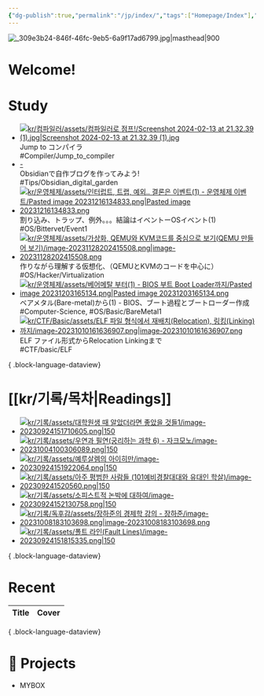 ```yaml
---
{"dg-publish":true,"permalink":"/jp/index/","tags":["Homepage/Index"],"dgShowBacklinks":"false","dgShowLocalGraph":"false","dgShowFileTree":"false","dgShowToc":"false"}
---
```



![_309e3b24-846f-46fc-9eb5-6a9f17ad6799.jpg|masthead|900](/img/user/kr/data/img/%EB%B8%94%EB%A1%9C%EA%B7%B8%EC%9D%B4%EB%AF%B8%EC%A7%80/_309e3b24-846f-46fc-9eb5-6a9f17ad6799.jpg)
#  Welcome!

# Study
<div class="study-covers">

- [![kr/컴파일러/assets/컴파일러로 점프!/Screenshot 2024-02-13 at 21.32.39 (1).jpg|Screenshot 2024-02-13 at 21.32.39 (1).jpg](/img/user/kr/%EC%BB%B4%ED%8C%8C%EC%9D%BC%EB%9F%AC/assets/%EC%BB%B4%ED%8C%8C%EC%9D%BC%EB%9F%AC%EB%A1%9C%20%EC%A0%90%ED%94%84!/Screenshot%202024-02-13%20at%2021.32.39%20(1).jpg)](</jp/コンパイラ/Jump to コンパイラ>)<div class=content-name>Jump to コンパイラ</div><div class=content-tags>#Compiler/Jump_to_compiler</div>
- [\-](</jp/知識共有/Obsidianで自作ブログを作ってみよう!>)<div class=content-name>Obsidianで自作ブログを作ってみよう!</div><div class=content-tags>#Tips/Obsidian_digital_garden</div>
- [![kr/운영체제/assets/인터럽트, 트랩, 예외.. 결론은 이벤트(1) - 운영체제 이벤트/Pasted image 20231216134833.png|Pasted image 20231216134833.png](/img/user/kr/%EC%9A%B4%EC%98%81%EC%B2%B4%EC%A0%9C/assets/%EC%9D%B8%ED%84%B0%EB%9F%BD%ED%8A%B8,%20%ED%8A%B8%EB%9E%A9,%20%EC%98%88%EC%99%B8..%20%EA%B2%B0%EB%A1%A0%EC%9D%80%20%EC%9D%B4%EB%B2%A4%ED%8A%B8(1)%20-%20%EC%9A%B4%EC%98%81%EC%B2%B4%EC%A0%9C%20%EC%9D%B4%EB%B2%A4%ED%8A%B8/Pasted%20image%2020231216134833.png)](</jp/OS/割り込み、トラップ、例外。。。結論はイベントーOSイベント(1)>)<div class=content-name>割り込み、トラップ、例外。。。結論はイベントーOSイベント(1)</div><div class=content-tags>#OS/Bittervet/Event1</div>
- [![kr/운영체제/assets/가상화, QEMU와 KVM코드를 중심으로 보기(QEMU 만들어 보기)/image-20231128202415508.png|image-20231128202415508.png](/img/user/kr/%EC%9A%B4%EC%98%81%EC%B2%B4%EC%A0%9C/assets/%EA%B0%80%EC%83%81%ED%99%94,%20QEMU%EC%99%80%20KVM%EC%BD%94%EB%93%9C%EB%A5%BC%20%EC%A4%91%EC%8B%AC%EC%9C%BC%EB%A1%9C%20%EB%B3%B4%EA%B8%B0(QEMU%20%EB%A7%8C%EB%93%A4%EC%96%B4%20%EB%B3%B4%EA%B8%B0)/image-20231128202415508.png)](</jp/OS/作りながら理解する仮想化、（QEMUとKVMのコードを中心に）>)<div class=content-name>作りながら理解する仮想化、（QEMUとKVMのコードを中心に）</div><div class=content-tags>#OS/Hacker/Virtualization</div>
- [![kr/운영체제/assets/베어메탈 부터(1) - BIOS 부트 Boot Loader까지/Pasted image 20231203165134.png|Pasted image 20231203165134.png](/img/user/kr/%EC%9A%B4%EC%98%81%EC%B2%B4%EC%A0%9C/assets/%EB%B2%A0%EC%96%B4%EB%A9%94%ED%83%88%20%EB%B6%80%ED%84%B0(1)%20-%20BIOS%20%EB%B6%80%ED%8A%B8%20Boot%20Loader%EA%B9%8C%EC%A7%80/Pasted%20image%2020231203165134.png)](</jp/OS/ベアメタル(Bare-metal)から(1) - BIOS、ブート過程とブートローダー作成>)<div class=content-name>ベアメタル(Bare-metal)から(1) - BIOS、ブート過程とブートローダー作成</div><div class=content-tags>#Computer-Science, #OS/Basic/BareMetal1</div>
- [![kr/CTF/Basic/assets/ELF 파일 형식에서 재배치(Relocation), 링킹(Linking) 까지/image-20231010161636907.png|image-20231010161636907.png](/img/user/kr/CTF/Basic/assets/ELF%20%ED%8C%8C%EC%9D%BC%20%ED%98%95%EC%8B%9D%EC%97%90%EC%84%9C%20%EC%9E%AC%EB%B0%B0%EC%B9%98(Relocation),%20%EB%A7%81%ED%82%B9(Linking)%20%EA%B9%8C%EC%A7%80/image-20231010161636907.png)](</jp/CTF/Basic/ELF ファイル形式からRelocation Linkingまで>)<div class=content-name>ELF ファイル形式からRelocation Linkingまで</div><div class=content-tags>#CTF/basic/ELF</div>

{ .block-language-dataview}
</div>


# [[kr/기록/목차\|Readings]] 
<div class="book-covers">

- [![kr/기록/assets/대학원생 때 알았더라면 좋았을 것들1/image-20230924151710605.png|150](/img/user/kr/%EA%B8%B0%EB%A1%9D/assets/%EB%8C%80%ED%95%99%EC%9B%90%EC%83%9D%20%EB%95%8C%20%EC%95%8C%EC%95%98%EB%8D%94%EB%9D%BC%EB%A9%B4%20%EC%A2%8B%EC%95%98%EC%9D%84%20%EA%B2%83%EB%93%A41/image-20230924151710605.png)](<kr/기록/대학원/대학원생 때 알았더라면 좋았을 것들/대학원생 때 알았더라면 좋았을 것들1>)
- [![kr/기록/assets/우연과 필연(궁리하는 과학 6) - 자크모노/image-20231004100306089.png|150](/img/user/kr/%EA%B8%B0%EB%A1%9D/assets/%EC%9A%B0%EC%97%B0%EA%B3%BC%20%ED%95%84%EC%97%B0(%EA%B6%81%EB%A6%AC%ED%95%98%EB%8A%94%20%EA%B3%BC%ED%95%99%206)%20-%20%EC%9E%90%ED%81%AC%EB%AA%A8%EB%85%B8/image-20231004100306089.png)](<kr/기록/독후감/우연과 필연(궁리하는 과학 6) - 자크모노>)
- [![kr/기록/assets/예루살렘의 아이히만/image-20230924151922064.png|150](/img/user/kr/%EA%B8%B0%EB%A1%9D/assets/%EC%98%88%EB%A3%A8%EC%82%B4%EB%A0%98%EC%9D%98%20%EC%95%84%EC%9D%B4%ED%9E%88%EB%A7%8C/image-20230924151922064.png)](<kr/기록/독후감/예루살렘의 아이히만>)
- [![kr/기록/assets/아주 평범한 사람들 (101예비경찰대대와 유대인 학살)/image-202309241520560.png|150](/img/user/kr/%EA%B8%B0%EB%A1%9D/assets/%EC%95%84%EC%A3%BC%20%ED%8F%89%EB%B2%94%ED%95%9C%20%EC%82%AC%EB%9E%8C%EB%93%A4%20(101%EC%98%88%EB%B9%84%EA%B2%BD%EC%B0%B0%EB%8C%80%EB%8C%80%EC%99%80%20%EC%9C%A0%EB%8C%80%EC%9D%B8%20%ED%95%99%EC%82%B4)/image-202309241520560.png)](<kr/기록/독후감/아주 평범한 사람들 (101예비경찰대대와 유대인 학살)>)
- [![kr/기록/assets/소피스트적 논박에 대하여/image-20230924152130758.png|150](/img/user/kr/%EA%B8%B0%EB%A1%9D/assets/%EC%86%8C%ED%94%BC%EC%8A%A4%ED%8A%B8%EC%A0%81%20%EB%85%BC%EB%B0%95%EC%97%90%20%EB%8C%80%ED%95%98%EC%97%AC/image-20230924152130758.png)](<kr/기록/독후감/소피스트적 논박에 대하여>)
- [![kr/기록/독후감/assets/장하준의 경제학 강의 - 장하준/image-20231008183103698.png|image-20231008183103698.png](/img/user/kr/%EA%B8%B0%EB%A1%9D/%EB%8F%85%ED%9B%84%EA%B0%90/assets/%EC%9E%A5%ED%95%98%EC%A4%80%EC%9D%98%20%EA%B2%BD%EC%A0%9C%ED%95%99%20%EA%B0%95%EC%9D%98%20-%20%EC%9E%A5%ED%95%98%EC%A4%80/image-20231008183103698.png)](<kr/기록/독후감/장하준의 경제학 강의 - 장하준>)
- [![kr/기록/assets/폴트 라인(Fault Lines)/image-20230924151815335.png|150](/img/user/kr/%EA%B8%B0%EB%A1%9D/assets/%ED%8F%B4%ED%8A%B8%20%EB%9D%BC%EC%9D%B8(Fault%20Lines)/image-20230924151815335.png)](<kr/기록/독후감/폴트 라인(Fault Lines)>)

{ .block-language-dataview}
</div>


# Recent
| Title | Cover |
| ----- | ----- |

{ .block-language-dataview}






# 💼  Projects
- MYBOX


